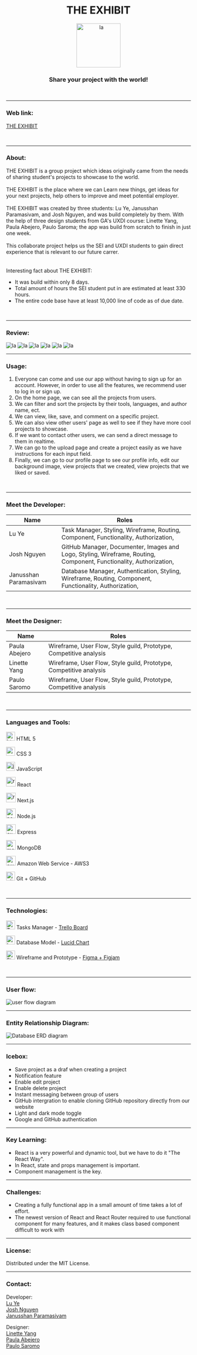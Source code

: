 <h1 align="center">THE EXHIBIT</h1>

<p align="center">
    <img alt="la" width="120px" src="https://github.com/joshnguyentoronto/project-sharing-app/blob/master/public/images/logo.png" />
</p>

<h3 align="center">Share your project with the world!</h3>

<br />

---

### Web link:

<a href="https://the-exhibit.herokuapp.com/" target="_blank">THE EXHIBIT</a>

<br />

---

### About:

THE EXHIBIT is a group project which ideas originally came from the needs of sharing student's projects to showcase to the world.\
&nbsp;\
THE EXHIBIT is the place where we can Learn new things, get ideas for your next projects, help others to improve and meet potential employer.\
&nbsp;\
THE EXHIBIT was created by three students: Lu Ye, Janusshan Paramasivam, and Josh Nguyen, and was build completely by them. With the help of three design students from GA's UXDI course: Linette Yang, Paula Abejero, Paulo Saroma; the app was build from scratch to finish in just one week.\
&nbsp;\
This collaborate project helps us the SEI and UXDI students to gain direct experience that is relevant to our future carrer.\
&nbsp;\
&nbsp;\
Interesting fact about THE EXHIBIT:
- It was build within only 8 days.
- Total amount of hours the SEI student put in are estimated at least 330 hours.
- The entire code base have at least 10,000 line of code as of due date.


<br />

---

### Review:


<img  alt="la" src="https://github.com/joshnguyentoronto/the-exhibit/blob/master/public/images/1.png" />
<img  alt="la" src="https://github.com/joshnguyentoronto/the-exhibit/blob/master/public/images/2.png" />
<img  alt="la" src="https://github.com/joshnguyentoronto/the-exhibit/blob/master/public/images/3.png" />
<img  alt="la" src="https://github.com/joshnguyentoronto/the-exhibit/blob/master/public/images/4.png" />
<img  alt="la" src="https://github.com/joshnguyentoronto/the-exhibit/blob/master/public/images/5.png" />
<img  alt="la" src="https://github.com/joshnguyentoronto/the-exhibit/blob/master/public/images/6.png" />

<br />

---

### Usage:

1. Everyone can come and use our app without having to sign up for an account. However, in order to use all the features, we recommend user to log in or sign up.
2. On the home page, we can see all the projects from users.
3. We can filter and sort the projects by their tools, languages, and author name, ect.
4. We can view, like, save, and comment on a specific project.
5. We can also view other users' page as well to see if they have more cool projects to showcase.
6. If we want to contact other users, we can send a direct message to them in realtime.
6. We can go to the upload page and create a project easily as we have instructions for each input field.
7. Finally, we can go to our profile page to see our profile info, edit our background image, view projects that we created, view projects that we liked or saved.

<br />

---

### Meet the Developer:
| Name | Roles |
| ---- | ----- |
| Lu Ye             | Task Manager, Styling, Wireframe, Routing, Component, Functionality, Authorization,  |
| Josh Nguyen       | GitHub Manager, Documenter, Images and Logo, Styling, Wireframe, Routing, Component, Functionality, Authorization,  |
| Janusshan Paramasivam | Database Manager, Authentication, Styling, Wireframe, Routing, Component, Functionality, Authorization,  |


<br />

---

### Meet the Designer:

| Name | Roles |
| ---- | ----- |
| Paula Abejero | Wireframe, User Flow, Style guild, Prototype, Competitive analysis |
| Linette Yang | Wireframe, User Flow, Style guild, Prototype, Competitive analysis |
| Paulo Saromo | Wireframe, User Flow, Style guild, Prototype, Competitive analysis |


<br />

---

### Languages and Tools:


<p>
    <img alt="html" width="24px" height="24px" src="https://raw.githubusercontent.com/github/explore/80688e429a7d4ef2fca1e82350fe8e3517d3494d/topics/html/html.png" />
    HTML 5
</p>
<p>
    <img alt="css" width="24px" height="24px" src="https://raw.githubusercontent.com/github/explore/80688e429a7d4ef2fca1e82350fe8e3517d3494d/topics/css/css.png" />
    CSS 3
</p>
<p>
    <img alt="javascript" width="24px" height="24px" src="https://raw.githubusercontent.com/github/explore/80688e429a7d4ef2fca1e82350fe8e3517d3494d/topics/javascript/javascript.png" />
    JavaScript
</p>
<p>
    <img alt="react" width="26px" height="26px" src="https://raw.githubusercontent.com/github/explore/80688e429a7d4ef2fca1e82350fe8e3517d3494d/topics/react/react.png" />
    React
</p>
<p>
    <img alt="react" width="26px" height="26px" src="https://github.com/joshnguyentoronto/the-exhibit/blob/master/public/images/next.png" />
    Next.js
</p>
<p>
    <img alt="nodejs" width="26px" height="26px" src="https://raw.githubusercontent.com/github/explore/80688e429a7d4ef2fca1e82350fe8e3517d3494d/topics/nodejs/nodejs.png" />
    Node.js
</p>
<p>
    <img alt="express" width="26px" height="26px" src="https://raw.githubusercontent.com/github/explore/80688e429a7d4ef2fca1e82350fe8e3517d3494d/topics/express/express.png" />
    Express
</p>
<p>
    <img alt="mongodb" width="26px" height="26px" src="https://raw.githubusercontent.com/github/explore/80688e429a7d4ef2fca1e82350fe8e3517d3494d/topics/mongodb/mongodb.png" />
    MongoDB
</p>
<p>
    <img alt="aws3" width="26px" height="26px" src="https://github.com/joshnguyentoronto/project-sharing-app/blob/master/public/images/aws3.png" />
    Amazon Web Service - AWS3
</p>
<p>
    <img alt="github" width="24px" height="24px" src="https://github.com/joshnguyentoronto/the-exhibit/blob/master/public/images/github.png" />
    Git + GitHub
</p>


<br />

---

### Technologies:

<p>
    <img alt="Trello" width="24px" height="24px" src="https://github.com/joshnguyentoronto/project-sharing-app/blob/master/public/images/trello.png" />
    Tasks Manager - <a href="https://trello.com/b/xPWClGaB/the-exhibit" target="_blank">Trello Board</a> 
</p>
<p>
    <img alt="Lucid" width="24px" height="24px" src="https://github.com/joshnguyentoronto/project-sharing-app/blob/master/public/images/lucid.png" />
    Database Model - <a href="https://lucid.app/lucidchart/f1cb0294-cac3-4005-bc56-06b03bd44496/edit?invitationId=inv_8aaa1e39-3596-4e43-a717-998f718ab440" target="_blank">Lucid Chart</a> 
</p>
<p>
    <img alt="Figma" width="24px" height="24px" src="https://github.com/joshnguyentoronto/project-sharing-app/blob/master/public/images/figma.png" />
    Wireframe and Prototype - <a href="https://www.figma.com/file/3MCP8fdtxnw1WWuRhua2A2/Project-Sharing-App?node-id=0%3A1" target="_blank">Figma + Figjam</a>
</p>


<br />

---

### User flow:

<img align="center" alt="user flow diagram" src="https://github.com/joshnguyentoronto/project-sharing-app/blob/master/public/images/user-flow.png" />

<br />

---

### Entity Relationship Diagram:

<img align="center" alt="Database ERD diagram" src="https://github.com/joshnguyentoronto/project-sharing-app/blob/master/public/images/THEEXHIBIT-ERD.png" />

<br />

---

### Icebox:

- Save project as a draf when creating a project
- Notification feature
- Enable edit project
- Enable delete project
- Instant messaging between group of users
- GitHub intergration to enable cloning GitHub repository directly from our website
- Light and dark mode toggle
- Google and GitHub authentication

---

### Key Learning:

- React is a very powerful and dynamic tool, but we have to do it "The React Way".
- In React, state and props management is important.
- Component management is the key.

---

### Challenges:

- Creating a fully functional app in a small amount of time takes a lot of effort.
- The newest version of React and React Router required to use functional component for many features, and it makes class based component difficult to work with

---

### License:

Distributed under the MIT License.

---

### Contact:

Developer:\
[Lu Ye](https://www.linkedin.com/in/lu-ye-b17192109/)\
[Josh Nguyen](https://joshnguyentoronto.com/)\
[Janusshan Paramasivam](https://www.linkedin.com/in/janusshan-param/)

Designer:\
[Linette Yang](https://www.linkedin.com/in/linetteyang/)\
[Paula Abejero](https://www.linkedin.com/in/paulaabejero/)\
[Paulo Saromo](https://www.linkedin.com/in/paulosaromo/)
